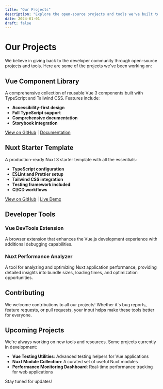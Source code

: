 ```yaml
---
title: "Our Projects"
description: "Explore the open-source projects and tools we've built to help the developer community."
date: 2024-01-01
draft: false
---
```


# Our Projects

We believe in giving back to the developer community through open-source projects and tools. Here are some of the projects we've been working on:

## Vue Component Library

A comprehensive collection of reusable Vue 3 components built with TypeScript and Tailwind CSS. Features include:

- **Accessibility-first design**
- **Full TypeScript support**
- **Comprehensive documentation**
- **Storybook integration**

[View on GitHub](#) | [Documentation](#)

## Nuxt Starter Template

A production-ready Nuxt 3 starter template with all the essentials:

- **TypeScript configuration**
- **ESLint and Prettier setup**
- **Tailwind CSS integration**
- **Testing framework included**
- **CI/CD workflows**

[View on GitHub](#) | [Live Demo](#)

## Developer Tools

### Vue DevTools Extension

A browser extension that enhances the Vue.js development experience with additional debugging capabilities.

### Nuxt Performance Analyzer

A tool for analyzing and optimizing Nuxt application performance, providing detailed insights into bundle sizes, loading times, and optimization opportunities.

## Contributing

We welcome contributions to all our projects! Whether it's bug reports, feature requests, or pull requests, your input helps make these tools better for everyone.

## Upcoming Projects

We're always working on new tools and resources. Some projects currently in development:

- **Vue Testing Utilities**: Advanced testing helpers for Vue applications
- **Nuxt Module Collection**: A curated set of useful Nuxt modules
- **Performance Monitoring Dashboard**: Real-time performance tracking for web applications

Stay tuned for updates!